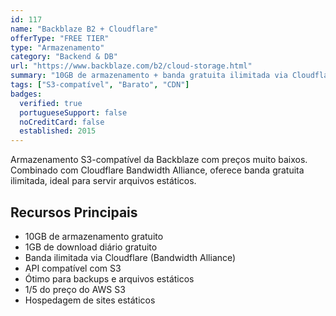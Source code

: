 ```yaml
---
id: 117
name: "Backblaze B2 + Cloudflare"
offerType: "FREE TIER"
type: "Armazenamento"
category: "Backend & DB"
url: "https://www.backblaze.com/b2/cloud-storage.html"
summary: "10GB de armazenamento + banda gratuita ilimitada via Cloudflare."
tags: ["S3-compatível", "Barato", "CDN"]
badges:
  verified: true
  portugueseSupport: false
  noCreditCard: false
  established: 2015
---
```


Armazenamento S3-compatível da Backblaze com preços muito baixos. Combinado com Cloudflare Bandwidth Alliance, oferece banda gratuita ilimitada, ideal para servir arquivos estáticos.

## Recursos Principais

- 10GB de armazenamento gratuito
- 1GB de download diário gratuito
- Banda ilimitada via Cloudflare (Bandwidth Alliance)
- API compatível com S3
- Ótimo para backups e arquivos estáticos
- 1/5 do preço do AWS S3
- Hospedagem de sites estáticos
